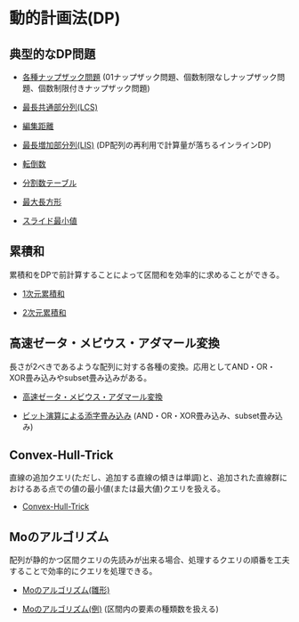 # 動的計画法(DP)

## 典型的なDP問題

- [各種ナップザック問題](https://github.com/tokusakurai/Library/blob/main/Dynamic-Programming/Knapsack.hpp) (01ナップザック問題、個数制限なしナップザック問題、個数制限付きナップザック問題)

- [最長共通部分列(LCS)](https://github.com/tokusakurai/Library/blob/main/Dynamic-Programming/Longest_Common_Subsequence.hpp)

- [編集距離](https://github.com/tokusakurai/Library/blob/main/Dynamic-Programming/Edit_Distance.hpp)

- [最長増加部分列(LIS)](https://github.com/tokusakurai/Library/blob/main/Dynamic-Programming/Longest_Increasing_Subsequence.hpp) (DP配列の再利用で計算量が落ちるインラインDP)

- [転倒数](https://github.com/tokusakurai/Library/blob/main/Dynamic-Programming/Inversion_Number.hpp)

- [分割数テーブル](https://github.com/tokusakurai/Library/blob/main/Dynamic-Programming/Partition_Number.hpp)

- [最大長方形](https://github.com/tokusakurai/Library/blob/main/Dynamic-Programming/Largest_Rectangle.hpp)

- [スライド最小値](https://github.com/tokusakurai/Library/blob/main/Dynamic-Programming/Slide_Min.hpp)

## 累積和
累積和をDPで前計算することによって区間和を効率的に求めることができる。

- [1次元累積和](https://github.com/tokusakurai/Library/blob/main/Dynamic-Programming/Cumulative_Sum_1D.hpp)

- [2次元累積和](https://github.com/tokusakurai/Library/blob/main/Dynamic-Programming/Cumulative_Sum_2D.hpp)

## 高速ゼータ・メビウス・アダマール変換
長さが2べきであるような配列に対する各種の変換。応用としてAND・OR・XOR畳み込みやsubset畳み込みがある。

- [高速ゼータ・メビウス・アダマール変換](https://github.com/tokusakurai/Library/blob/main/Dynamic-Programming/Zeta_Mobius_Hadamard.hpp)

- [ビット演算による添字畳み込み](https://github.com/tokusakurai/Library/blob/main/Dynamic-Programming/Bitwise_Convolution.hpp) (AND・OR・XOR畳み込み、subset畳み込み)

## Convex-Hull-Trick
直線の追加クエリ(ただし、追加する直線の傾きは単調)と、追加された直線群におけるある点での値の最小値(または最大値)クエリを扱える。

- [Convex-Hull-Trick](https://github.com/tokusakurai/Library/blob/main/Dynamic-Programming/Convex_Hull_Trick.hpp)

## Moのアルゴリズム
配列が静的かつ区間クエリの先読みが出来る場合、処理するクエリの順番を工夫することで効率的にクエリを処理できる。

- [Moのアルゴリズム(雛形)](https://github.com/tokusakurai/Library/blob/main/Dynamic-Programming/Mo_Template.hpp)

- [Moのアルゴリズム(例)](https://github.com/tokusakurai/Library/blob/main/Dynamic-Programming/Mo_Example.hpp) (区間内の要素の種類数を扱える)
